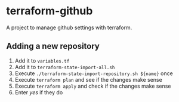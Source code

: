 # terraform-github

A project to manage github settings with terraform.

## Adding a new repository

1. Add it to `variables.tf`
2. Add it to `terraform-state-import-all.sh`
3. Execute `./terraform-state-import-repository.sh ${name}` once
4. Execute `terraform plan` and see if the changes make sense
5. Execute `terraform apply` and check if the changes make sense
6. Enter *yes* if they do
